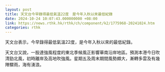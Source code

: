 ```yaml
---
layout: post
title: 天文台今早錄得最低氣溫22度　是今年入秋以來最低紀錄
date: 2024-10-24 10:07:43.000000000 +08:00
link: https://news.rthk.hk/rthk/ch/component/k2/1775968-20241024.htm
categories: rthk
---
```


天文台表示，今早錄得最低氣溫22度，是今年入秋以來的最低紀錄。

天文台又說，一股達強風程度的東北季候風正影響華南沿岸地區。預測本港今日吹清勁北風，初時離岸及高地吹強風。星期五及周末期間風勢頗大，漸轉多雲及有幾陣驟雨，海有湧浪。
